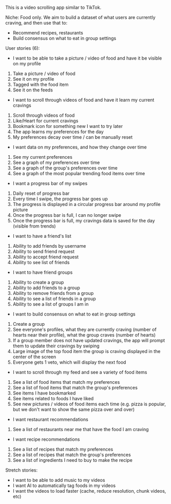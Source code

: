 This is a video scrolling app similar to TikTok.

Niche: Food only. We aim to build a dataset of what users are currently craving, and then use that to:

- Recommend recipes, restaurants
- Build consensus on what to eat in group settings

User stories (6):

- I want to be able to take a picture / video of food and have it be visible on my profile
1) Take a picture / video of food
2) See it on my profile
3) Tagged with the food item
4) See it on the feeds

- I want to scroll through videos of food and have it learn my current cravings
1) Scroll through videos of food
2) Like/Heart for current cravings
3) Bookmark icon for something new I want to try later
4) The app learns my preferences for the day
5) My preferences decay over time / can be manually reset

- I want data on my preferences, and how they change over time
1) See my current preferences
2) See a graph of my preferences over time
3) See a graph of the group's preferences over time
4) See a graph of the most popular trending food items over time

- I want a progress bar of my swipes
1) Daily reset of progress bar
2) Every time I swipe, the progress bar goes up
3) The progress is displayed in a circular progress bar around my profile picture
4) Once the progress bar is full, I can no longer swipe
5) Once the progress bar is full, my cravings data is saved for the day (visible from trends)

- I want to have a friend's list
1) Ability to add friends by username
2) Ability to send friend request
3) Ability to accept friend request
4) Ability to see list of friends

- I want to have friend groups
1) Ability to create a group
2) Ability to add friends to a group
3) Ability to remove friends from a group
4) Ability to see a list of friends in a group
5) Ability to see a list of groups I am in

- I want to build consensus on what to eat in group settings
1) Create a group
2) See everyone's profiles, what they are currently craving (number of hearts near their profile), what the group craves (number of hearts)
3) If a group member does not have updated cravings, the app will prompt them to update their cravings by swiping
3) Large image of the top food item the group is craving displayed in the center of the screen
4) Everyone gets 1 veto, which will display the next food

- I want to scroll through my feed and see a variety of food items
1) See a list of food items that match my preferences
2) See a list of food items that match the group's preferences
3) See items I have bookmarked
4) See items related to foods I have liked
5) See new pictures / videos of food items each time (e.g. pizza is popular, but we don't want to show the same pizza over and over)

- I want restaurant recommendations
1) See a list of restaurants near me that have the food I am craving

- I want recipe recommendations
1) See a list of recipes that match my preferences
2) See a list of recipes that match the group's preferences
3) See a list of ingredients I need to buy to make the recipe

Stretch stories:

- I want to be able to add music to my videos
- I want AI to automatically tag foods in my videos
- I want the videos to load faster (cache, reduce resolution, chunk videos, etc)